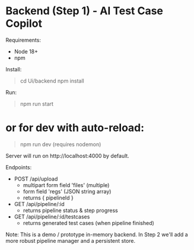 # Backend (Step 1) - AI Test Case Copilot

Requirements:
- Node 18+
- npm

Install:
> cd Ui/backend
> npm install

Run:
> npm run start
# or for dev with auto-reload:
> npm run dev  (requires nodemon)

Server will run on http://localhost:4000 by default.

Endpoints:
- POST /api/upload
  - multipart form field 'files' (multiple)
  - form field 'regs' (JSON string array)
  - returns { pipelineId }
- GET /api/pipeline/:id
  - returns pipeline status & step progress
- GET /api/pipeline/:id/testcases
  - returns generated test cases (when pipeline finished)

Note: This is a demo / prototype in-memory backend. In Step 2 we'll add a more robust pipeline manager and a persistent store.

